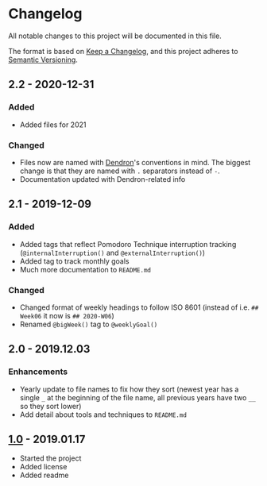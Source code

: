 # Changelog  
All notable changes to this project will be documented in this file.  

The format is based on [Keep a Changelog](https://keepachangelog.com/en/1.0.0/), and this project adheres to [Semantic Versioning](https://semver.org).  

## 2.2 - 2020-12-31  

### Added  
- Added files for 2021  

### Changed  
- Files now are named with [Dendron](https://dendron.so)'s conventions in mind. The biggest change is that they are named with `.` separators instead of `-`.  
- Documentation updated with Dendron-related info  

## 2.1 - 2019-12-09  

### Added  
- Added tags that reflect Pomodoro Technique interruption tracking (`@internalInterruption()` and `@externalInterruption()`)  
- Added tag to track monthly goals  
- Much more documentation to `README.md`  

### Changed  
- Changed format of weekly headings to follow ISO 8601 (instead of i.e. `## Week06` it now is `## 2020-W06`)  
- Renamed `@bigWeek()` tag to `@weeklyGoal()`  

## 2.0 - 2019.12.03  

### Enhancements  

- Yearly update to file names to fix how they sort (newest year has a single `_` at the beginning of the file name, all previous years have two `__` so they sort lower)  
- Add detail about tools and techniques to `README.md`  

## [1.0](https://github.com/ryan-p-randall/monthly-planning-files/tree/807a81a6fec5506378a2e99ec038ab6e2e4171cb) - 2019.01.17  

- Started the project  
- Added license  
- Added readme  
